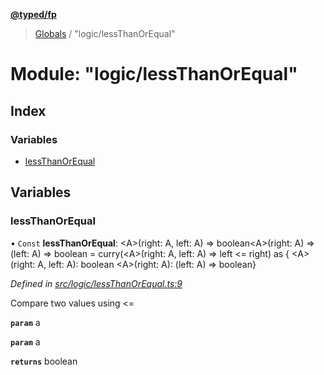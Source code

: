 **[@typed/fp](../README.md)**

> [Globals](../globals.md) / "logic/lessThanOrEqual"

# Module: "logic/lessThanOrEqual"

## Index

### Variables

* [lessThanOrEqual](_logic_lessthanorequal_.md#lessthanorequal)

## Variables

### lessThanOrEqual

• `Const` **lessThanOrEqual**: \<A>(right: A, left: A) => boolean\<A>(right: A) => (left: A) => boolean = curry(\<A>(right: A, left: A) => left \<= right) as { \<A>(right: A, left: A): boolean \<A>(right: A): (left: A) => boolean}

*Defined in [src/logic/lessThanOrEqual.ts:9](https://github.com/TylorS/typed-fp/blob/f27ba3e/src/logic/lessThanOrEqual.ts#L9)*

Compare two values using <=

**`param`** a

**`param`** a

**`returns`** boolean
